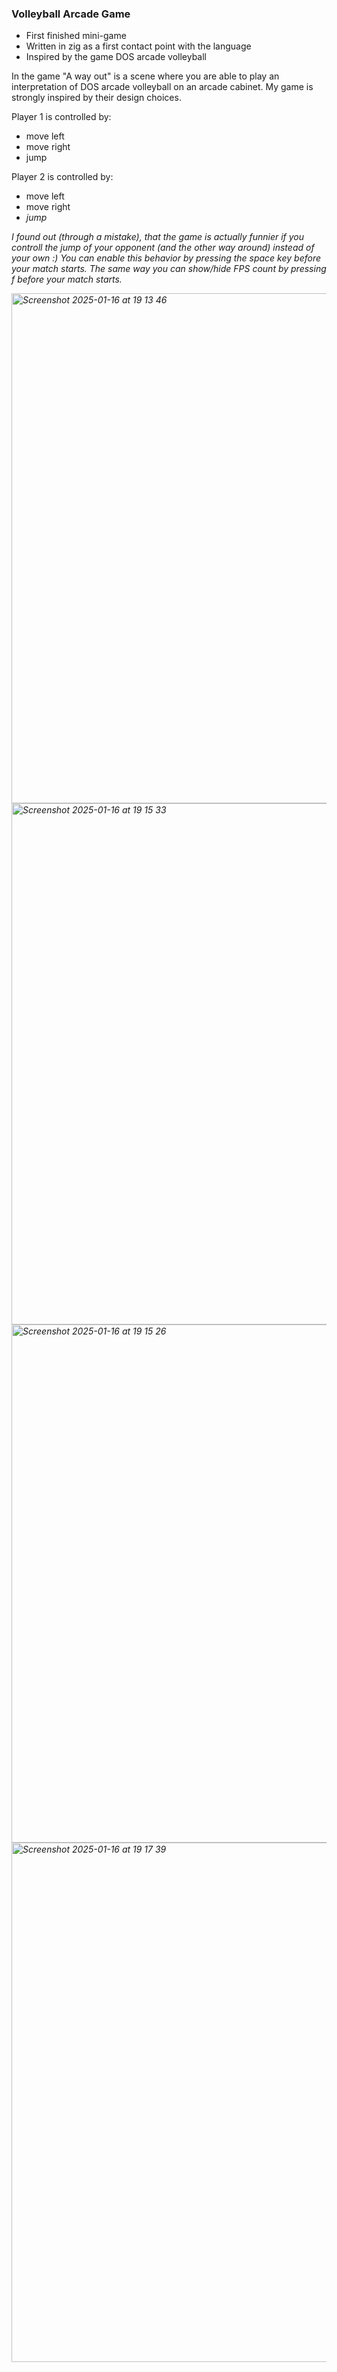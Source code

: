 ### Volleyball Arcade Game ###
- First finished mini-game
- Written in zig as a first contact point with the language
- Inspired by the game DOS arcade volleyball
  
In the game "A way out" is a scene where you are able to play an interpretation of DOS arcade volleyball on an arcade cabinet. My game is strongly inspired by their design choices.

Player 1 is controlled by:
  - <a> move left
  - <d> move right
  - <w> jump

Player 2 is controlled by:
  - <j> move left
  - <l> move right
  - <i> jump

I found out (through a mistake), that the game is actually funnier if you controll the jump of your opponent (and the other way around) instead of your own :)
You can enable this behavior by pressing the space key before your match starts.
The same way you can show/hide FPS count by pressing f before your match starts.

<img width="816" alt="Screenshot 2025-01-16 at 19 13 46" src="https://github.com/user-attachments/assets/cb5c3325-556a-43d6-bf98-4f5034670247" />
<img width="834" alt="Screenshot 2025-01-16 at 19 15 33" src="https://github.com/user-attachments/assets/5f53d480-3c46-4d76-bdf8-7a8861561f1f" />
<img width="829" alt="Screenshot 2025-01-16 at 19 15 26" src="https://github.com/user-attachments/assets/34c3d446-585c-430d-b70c-0e5c0b806180" />
<img width="831" alt="Screenshot 2025-01-16 at 19 17 39" src="https://github.com/user-attachments/assets/3d048f2c-e9dc-4814-8df9-3c326f005f5a" />

